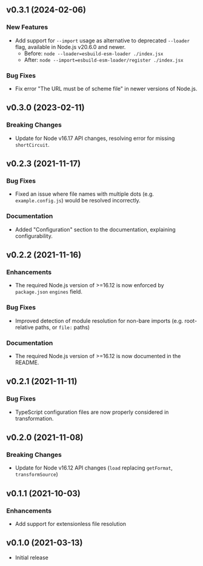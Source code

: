 ## v0.3.1 (2024-02-06)

### New Features

- Add support for `--import` usage as alternative to deprecated `--loader` flag, available in Node.js v20.6.0 and newer.
  - Before: `node --loader=esbuild-esm-loader ./index.jsx`
  - After: `node --import=esbuild-esm-loader/register ./index.jsx`

### Bug Fixes

- Fix error "The URL must be of scheme file" in newer versions of Node.js.

## v0.3.0 (2023-02-11)

### Breaking Changes

- Update for Node v16.17 API changes, resolving error for missing `shortCircuit`.

## v0.2.3 (2021-11-17)

### Bug Fixes

- Fixed an issue where file names with multiple dots (e.g. `example.config.js`) would be resolved incorrectly.

### Documentation

- Added "Configuration" section to the documentation, explaining configurability.

## v0.2.2 (2021-11-16)

### Enhancements

- The required Node.js version of >=16.12 is now enforced by `package.json` `engines` field.

### Bug Fixes

- Improved detection of module resolution for non-bare imports (e.g. root-relative paths, or `file:` paths)

### Documentation

- The required Node.js version of >=16.12 is now documented in the README.

## v0.2.1 (2021-11-11)

### Bug Fixes

- TypeScript configuration files are now properly considered in transformation.

## v0.2.0 (2021-11-08)

### Breaking Changes

- Update for Node v16.12 API changes (`load` replacing `getFormat`, `transformSource`)

## v0.1.1 (2021-10-03)

### Enhancements

- Add support for extensionless file resolution

## v0.1.0 (2021-03-13)

- Initial release
